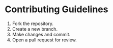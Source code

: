# Contributing Guidelines

1. Fork the repository.
2. Create a new branch.
3. Make changes and commit.
4. Open a pull request for review.
